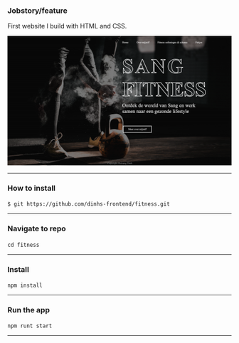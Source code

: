### Jobstory/feature
First website I build with HTML and CSS. 

![Fitness](https://github.com/dinhs-frontend/fitness/blob/master/internetstandaarden/fitness-home.png)
***
### **How to install**
`$ git https://github.com/dinhs-frontend/fitness.git`
***
### Navigate to repo
`cd fitness`
***
### Install
`npm install`
***
### Run the app
`npm runt start`
***
